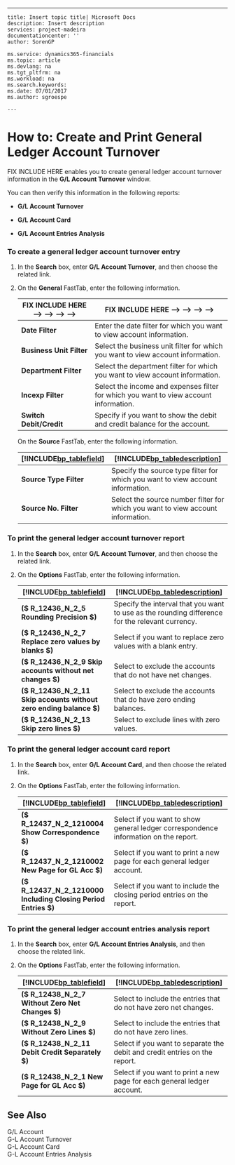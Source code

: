 ---
    title: Insert topic title| Microsoft Docs
    description: Insert description
    services: project-madeira
    documentationcenter: ''
    author: SorenGP

    ms.service: dynamics365-financials
    ms.topic: article
    ms.devlang: na
    ms.tgt_pltfrm: na
    ms.workload: na
    ms.search.keywords:
    ms.date: 07/01/2017
    ms.author: sgroespe

    ---
# How to: Create and Print General Ledger Account Turnover
FIX INCLUDE HERE<!--[!INCLUDE[navnow](../../ApplicationDesign/includes/navnow_md.md)] --> enables you to create general ledger account turnover information in the **G\/L Account Turnover** window.  
  
 You can then verify this information in the following reports:  
  
-   **G\/L Account Turnover**  
  
-   **G\/L Account Card**  
  
-   **G\/L Account Entries Analysis**  
  
### To create a general ledger account turnover entry  
  
1.  In the **Search** box, enter **G\/L Account Turnover**, and then choose the related link.  
  
2.  On the **General** FastTab, enter the following information.  
  
    |FIX INCLUDE HERE<!--FIX INCLUDE HERE<!--FIX INCLUDE HERE<!--FIX INCLUDE HERE<!--FIX INCLUDE HERE<!--[!INCLUDE[bp_tablefield](../../ApplicationDesign/includes/bp_tablefield_md.md)] --> --> --> --> -->|FIX INCLUDE HERE<!--FIX INCLUDE HERE<!--FIX INCLUDE HERE<!--FIX INCLUDE HERE<!--FIX INCLUDE HERE<!--[!INCLUDE[bp_tabledescription](../../ApplicationDesign/includes/bp_tabledescription_md.md)] --> --> --> --> -->|  
    |---------------------------------|---------------------------------------|  
    |**Date Filter**|Enter the date filter for which you want to view account information.|  
    |**Business Unit Filter**|Select the business unit filter for which you want to view account information.|  
    |**Department Filter**|Select the department filter for which you want to view account information.|  
    |**Incexp Filter**|Select the income and expenses filter for which you want to view account information.|  
    |**Switch Debit\/Credit**|Specify if you want to show the debit and credit balance for the account.|  
  
     On the **Source** FastTab, enter the following information.  
  
    |[!INCLUDE[bp_tablefield](../../ApplicationDesign/includes/bp_tablefield_md.md)]|[!INCLUDE[bp_tabledescription](../../ApplicationDesign/includes/bp_tabledescription_md.md)]|  
    |---------------------------------|---------------------------------------|  
    |**Source Type Filter**|Specify the source type filter for which you want to view account information.|  
    |**Source No. Filter**|Select the source number filter for which you want to view account information.|  
  
### To print the general ledger account turnover report  
  
1.  In the **Search** box, enter **G\/L Account Turnover**, and then choose the related link.  
  
2.  On the **Options** FastTab, enter the following information.  
  
    |[!INCLUDE[bp_tablefield](../../ApplicationDesign/includes/bp_tablefield_md.md)]|[!INCLUDE[bp_tabledescription](../../ApplicationDesign/includes/bp_tabledescription_md.md)]|  
    |---------------------------------|---------------------------------------|  
    |**\($ R\_12436\_N\_2\_5 Rounding Precision $\)**|Specify the interval that you want to use as the rounding difference for the relevant currency.|  
    |**\($ R\_12436\_N\_2\_7 Replace zero values by blanks $\)**|Select if you want to replace zero values with a blank entry.|  
    |**\($ R\_12436\_N\_2\_9 Skip accounts without net changes $\)**|Select to exclude the accounts that do not have net changes.|  
    |**\($ R\_12436\_N\_2\_11 Skip accounts without zero ending balance $\)**|Select to exclude the accounts that do have zero ending balances.|  
    |**\($ R\_12436\_N\_2\_13 Skip zero lines $\)**|Select to exclude lines with zero values.|  
  
### To print the general ledger account card report  
  
1.  In the **Search** box, enter **G\/L Account Card**, and then choose the related link.  
  
2.  On the **Options** FastTab, enter the following information.  
  
    |[!INCLUDE[bp_tablefield](../../ApplicationDesign/includes/bp_tablefield_md.md)]|[!INCLUDE[bp_tabledescription](../../ApplicationDesign/includes/bp_tabledescription_md.md)]|  
    |---------------------------------|---------------------------------------|  
    |**\($ R\_12437\_N\_2\_1210004 Show Correspondence $\)**|Select if you want to show general ledger correspondence information on the report.|  
    |**\($ R\_12437\_N\_2\_1210002 New Page for GL Acc $\)**|Select if you want to print a new page for each general ledger account.|  
    |**\($ R\_12437\_N\_2\_1210000 Including Closing Period Entries $\)**|Select if you want to include the closing period entries on the report.|  
  
### To print the general ledger account entries analysis report  
  
1.  In the **Search** box, enter **G\/L Account Entries Analysis**, and then choose the related link.  
  
2.  On the **Options** FastTab, enter the following information.  
  
    |[!INCLUDE[bp_tablefield](../../ApplicationDesign/includes/bp_tablefield_md.md)]|[!INCLUDE[bp_tabledescription](../../ApplicationDesign/includes/bp_tabledescription_md.md)]|  
    |---------------------------------|---------------------------------------|  
    |**\($ R\_12438\_N\_2\_7 Without Zero Net Changes $\)**|Select to include the entries that do not have zero net changes.|  
    |**\($ R\_12438\_N\_2\_9 Without Zero Lines $\)**|Select to include the entries that do not have zero lines.|  
    |**\($ R\_12438\_N\_2\_11 Debit Credit Separately $\)**|Select if you want to separate the debit and credit entries on the report.|  
    |**\($ R\_12438\_N\_2\_1 New Page for GL Acc $\)**|Select if you want to print a new page for each general ledger account.|  
  
## See Also  
 G\/L Account   
 G\-L Account Turnover   
 G\-L Account Card   
 G\-L Account Entries Analysis